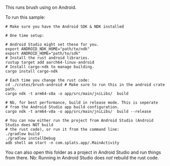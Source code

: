 This runs brush using on Android.

To run this sample:
```
# Make sure you have the Android SDK & NDK installed

# One time setup:

# Android Studio might set these for you.
export ANDROID_NDK_HOME="path/to/ndk"
export ANDROID_HOME="path/to/sdk"
# Install the rust android libraries.
rustup target add aarch64-linux-android
# Install cargo-ndk to manage building.
cargo install cargo-ndk

# Each time you change the rust code:
cd ./crates/brush-android # Make sure to run this in the android crate path.
cargo ndk -t arm64-v8a -o app/src/main/jniLibs/  build

# Nb, for best performance, build in release mode. This is seperate
# from the Android Studio app build configuration.
cargo ndk -t arm64-v8a -o app/src/main/jniLibs/  build --release

# You can now either run the project from Android Studio (Android Studio does NOT build
# the rust code), or run it from the command line:
./gradlew build
./gradlew installDebug
adb shell am start -n com.splats.app/.MainActivity
```

You can also open this folder as a project in Android Studio and run things from there.
Nb: Running in Android Studio does _not_ rebuild the rust code.
